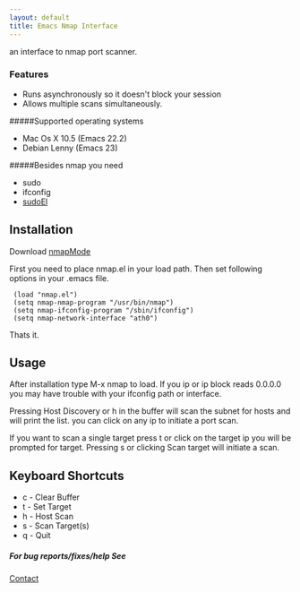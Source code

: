 ```yaml
---
layout: default
title: Emacs Nmap Interface
---
```



an interface to nmap port scanner.

### Features
 - Runs asynchronously so it doesn't block your session
 - Allows multiple scans simultaneously.

#####Supported operating systems
 - Mac Os X 10.5 (Emacs 22.2)
 - Debian Lenny (Emacs 23)

#####Besides nmap you need
 - sudo
 - ifconfig
 - [sudoEl](/sudoEl.markdown)

## Installation

Download [nmapMode](http://github.com/nakkaya/emacs/blob/master/int/nmap.el)

First you need to place nmap.el in your load path. Then set following
options in your .emacs file.

     (load "nmap.el")
     (setq nmap-nmap-program "/usr/bin/nmap")
     (setq nmap-ifconfig-program "/sbin/ifconfig")
     (setq nmap-network-interface "ath0")

Thats it.

## Usage

After installation type M-x nmap to load. If you ip or ip block reads
0.0.0.0 you may have trouble with your ifconfig path or interface.

Pressing Host Discovery or h in the buffer will scan the subnet for
hosts and will print the list. you can click on any ip to initiate a
port scan.

If you want to scan a single target press t or click on the target ip
you will be prompted for target. Pressing s or clicking Scan target will
initiate a scan.

## Keyboard Shortcuts
 - c - Clear Buffer
 - t - Set Target
 - h - Host Scan
 - s - Scan Target(s)
 - q - Quit

##### For bug reports/fixes/help See

[Contact](/contact.markdown)
